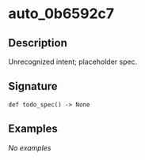 # auto_0b6592c7

## Description
Unrecognized intent; placeholder spec.

## Signature
```
def todo_spec() -> None
```

## Examples
_No examples_
